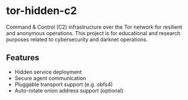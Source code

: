# tor-hidden-c2

Command & Control (C2) infrastructure over the Tor network for resilient and anonymous operations.
This project is for educational and research purposes related to cybersecurity and darknet operations.

## Features
- Hidden service deployment
- Secure agent communication
- Pluggable transport support (e.g. obfs4)
- Auto-rotate onion address support (optional)
